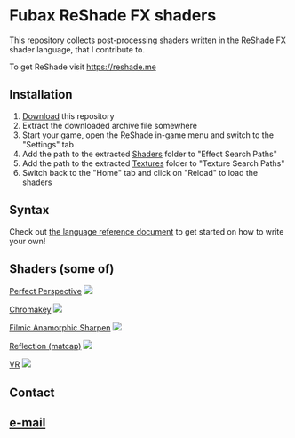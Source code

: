 Fubax ReShade FX shaders
========================

This repository collects post-processing shaders written in the ReShade FX shader language, that I contribute to.

To get ReShade visit https://reshade.me

Installation
------------

1. [Download](https://github.com/Fubaxiusz/fubax-shaders/archive/master.zip) this repository
2. Extract the downloaded archive file somewhere
3. Start your game, open the ReShade in-game menu and switch to the "Settings" tab
4. Add the path to the extracted [Shaders](/Shaders) folder to "Effect Search Paths"
5. Add the path to the extracted [Textures](/Textures) folder to "Texture Search Paths"
6. Switch back to the "Home" tab and click on "Reload" to load the shaders

Syntax
------

Check out [the language reference document](https://github.com/crosire/reshade-shaders/blob/master/REFERENCE.md) to get started on how to write your own!


Shaders (some of)
-----------------

[Perfect Perspective](/Shaders/PerfectPerspective.fx)
![](https://i.imgur.com/xO6HhgK.png)

[Chromakey](/Shaders/Chromakey.fx)
![](https://i.imgur.com/ZbAMK0S.jpg)

[Filmic Anamorphic Sharpen](/Shaders/FilmicAnamorphSharpen.fx)
![](https://i.imgur.com/QOgs04N.png)

[Reflection (matcap)](/Shaders/Reflection.fx)
![](https://i.imgur.com/DKsZBwE.jpg)

[VR](/Shaders/VR.fx)
![](https://i.imgur.com/GqOsqOT.jpg)

Contact
-------
[e-mail](mailto:jakubfober@gmail.com)
--------
